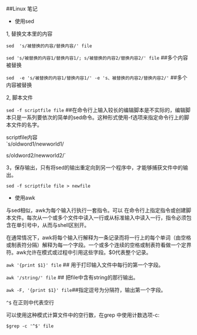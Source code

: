 ##Linux 笔记

- 使用sed

1, 替换文本里的内容</br>

`sed  's/被替换的内容/替换内容/' file`

`sed 's/被替换的内容1/替换内容1/; s/被替换的内容2/替换内容2/' file` ##多个内容被替换

`sed  -e 's/被替换的内容1/替换内容1/' -e 's、被替换的内容2/替换内容2/'` ##多个内容被替换

2, 脚本文件</br>

`sed -f scriptfile file` ##在命令行上输入较长的编辑脚本是不实际的，编辑脚本只是一系列要依次的简单的sed命令。这种形式使用-f选项来指定命令行上的脚本文件的名字。

scriptfile内容</br>
`s/oldword1/newworld1/

s/oldword2/newworld2/`


3，保存输出，只有将sed的输出重定向到另一个程序中，才能够捕获文件中的输出。

`sed -f scriptfile file > newfile`


- 使用awk

与sed相似，awk为每个输入行执行一套指令。可以
在命令行上指定指令或创建脚本文件。每次从一个或多个文件中读入一行或从标准输入中读入一行，指令必须包含在单引号中，从而与shell区别开。


在通常情况下，awk将每个输入行解释为一条记录而将一行上的每个单词（由空格或制表符分隔）解释为每一个字段。一个或多个连续的空格或制表符看做一个定界符。awk允许在模式或过程中引用这些字段。$0代表整个记录。

`awk '{print $1}' file` ## 用于打印输入文件中每行的第一个字段。


`awk '/string/' file` ## 把file中含有string的那行输出。


`awk -F, '{print $1}' file`##指定逗号为分隔符，输出第一个字段。


`^$` 在正则中代表空行

可以使用这种模式计算文件中的空行数，在grep 中使用计数选项-c:

`$grep -c '^$' file`



